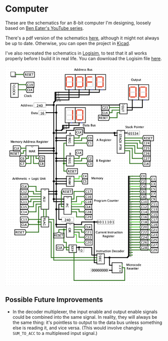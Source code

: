 # Computer

These are the schematics for an 8-bit computer I'm designing, loosely based on [Ben Eater's YouTube series](https://www.youtube.com/playlist?list=PLowKtXNTBypGqImE405J2565dvjafglHU).

There's a pdf version of the schematics [here](schematic.pdf), although it might not always be up to date. Otherwise, you can open the project in [Kicad](http://kicad.org/).

I've also recreated the schematics in [Logisim](http://www.cburch.com/logisim/), to test that it all works properly before I build it in real life. You can download the Logisim file [here](simulation/computer.circ).

![](screenshot.png)

## Possible Future Improvements

 - In the decoder multiplexer, the input enable and output enable signals could be combined into the same signal. In reality, they will always be the same thing: it's pointless to output to the data bus unless something else is reading it, and vice versa. (This would involve changing `SUM_TO_ACC` to a multiplexed input signal.)
